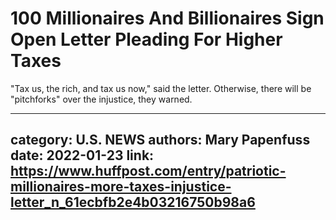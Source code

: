# 100 Millionaires And Billionaires Sign Open Letter Pleading For Higher Taxes

"Tax us, the rich, and tax us now," said the letter. Otherwise, there will be "pitchforks" over the injustice, they warned.

---
category: U.S. NEWS
authors: Mary Papenfuss
date: 2022-01-23
link: https://www.huffpost.com/entry/patriotic-millionaires-more-taxes-injustice-letter_n_61ecbfb2e4b03216750b98a6
---

